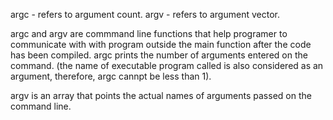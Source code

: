 argc - refers to argument count.
argv - refers to argument vector.

argc and argv are commmand line functions that help programer to communicate with with program outside the main function after the code has been compiled.
argc prints the number of arguments entered on the command. (the name of executable program called is also considered as an argument, therefore, argc cannpt be less than 1).

argv is an array that points the actual names of arguments passed on the command line.
